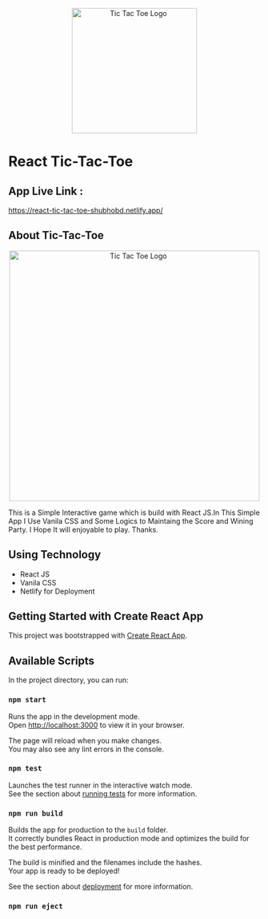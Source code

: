 <p align="center">
  <img width="250px" src="https://i.ibb.co/Fw97DNH/tic-tac-toe-logo.png" alt="Tic Tac Toe Logo"/>
</p>

# React Tic-Tac-Toe

## App Live Link : 
https://react-tic-tac-toe-shubhobd.netlify.app/


## About Tic-Tac-Toe

<p align="center">
  <img width="500px" src="https://i.ibb.co/JngZTVg/Tic-Tac-Toe-Screenshort.png" alt="Tic Tac Toe Logo"/>
</p>

This is a Simple Interactive game which is build with React JS.In This Simple App I Use Vanila CSS and Some Logics to Maintaing the Score and Wining Party. I Hope It will enjoyable to play. Thanks.

## Using Technology
- React JS
- Vanila CSS
- Netlify for Deployment

## Getting Started with Create React App

This project was bootstrapped with [Create React App](https://github.com/facebook/create-react-app).

## Available Scripts

In the project directory, you can run:

### `npm start`

Runs the app in the development mode.\
Open [http://localhost:3000](http://localhost:3000) to view it in your browser.

The page will reload when you make changes.\
You may also see any lint errors in the console.

### `npm test`

Launches the test runner in the interactive watch mode.\
See the section about [running tests](https://facebook.github.io/create-react-app/docs/running-tests) for more information.

### `npm run build`

Builds the app for production to the `build` folder.\
It correctly bundles React in production mode and optimizes the build for the best performance.

The build is minified and the filenames include the hashes.\
Your app is ready to be deployed!

See the section about [deployment](https://facebook.github.io/create-react-app/docs/deployment) for more information.

### `npm run eject`
